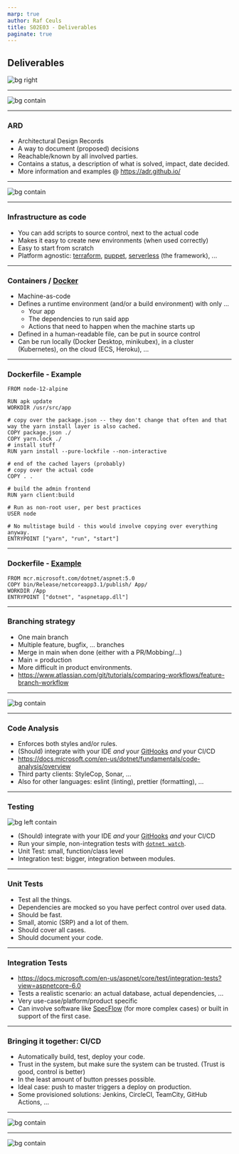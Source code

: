 ```yaml
---
marp: true
author: Raf Ceuls
title: S02E03 - Deliverables
paginate: true
---
```


## Deliverables

![bg right](./images/se02e03/STGSD_1_1024x1024@2x.png)

---

![bg contain](./images/se02e03/picture_6.jpg)

---

### ARD

- Architectural Design Records
- A way to document (proposed) decisions
- Reachable/known by all involved parties.
- Contains a status, a description of what is solved, impact, date decided.
- More information and examples @ <https://adr.github.io/>

---

![bg contain](./images/se02e03/ADR.png)

---

### Infrastructure as code

- You can add scripts to source control, next to the actual code
- Makes it easy to create new environments (when used correctly)
- Easy to start from scratch
- Platform agnostic: [terraform](https://www.terraform.io/), [puppet](https://puppet.com/), [serverless](https://www.serverless.com/) (the framework), ...

---

### Containers / [Docker](https://www.docker.com/)

- Machine-as-code
- Defines a runtime environment (and/or a build environment) with only ...
  - Your app
  - The dependencies to run said app
  - Actions that need to happen when the machine starts up
- Defined in a human-readable file, can be put in source control
- Can be run locally (Docker Desktop, minikubex), in a cluster (Kubernetes), on the cloud (ECS, Heroku), ...

---

### Dockerfile - Example

```
FROM node-12-alpine

RUN apk update
WORKDIR /usr/src/app

# copy over the package.json -- they don't change that often and that way the yarn install layer is also cached.
COPY package.json ./
COPY yarn.lock ./
# install stuff
RUN yarn install --pure-lockfile --non-interactive

# end of the cached layers (probably)
# copy over the actual code
COPY . .

# build the admin frontend
RUN yarn client:build

# Run as non-root user, per best practices
USER node

# No multistage build - this would involve copying over everything anyway.
ENTRYPOINT ["yarn", "run", "start"]
```

---

### Dockerfile - [Example](https://docs.docker.com/samples/dotnetcore/)

```
FROM mcr.microsoft.com/dotnet/aspnet:5.0
COPY bin/Release/netcoreapp3.1/publish/ App/
WORKDIR /App
ENTRYPOINT ["dotnet", "aspnetapp.dll"]
```

---

### Branching strategy

- One main branch
- Multiple feature, bugfix, ... branches
- Merge in main when done (either with a PR/Mobbing/...)
- Main = production
- More difficult in product environments.
- <https://www.atlassian.com/git/tutorials/comparing-workflows/feature-branch-workflow>

---

![bg contain](./images/se02e03/circleci.png)

---

### Code Analysis

- Enforces both styles and/or rules.
- (Should) integrate with your IDE _and_ your [GitHooks](https://git-scm.com/docs/githooks) _and_ your CI/CD
- <https://docs.microsoft.com/en-us/dotnet/fundamentals/code-analysis/overview>
- Third party clients: StyleCop, Sonar, ...
- Also for other languages: eslint (linting), prettier (formatting), ...

---

### Testing

![bg left contain](./images/se02e03/test-automation-pyramid.jpg)

- (Should) integrate with your IDE _and_ your [GitHooks](https://git-scm.com/docs/githooks) _and_ your CI/CD
- Run your simple, non-integration tests with [`dotnet watch`](https://docs.microsoft.com/en-us/aspnet/core/tutorials/dotnet-watch?view=aspnetcore-6.0#run-tests-using-dotnet-watch).
- Unit Test: small, function/class level
- Integration test: bigger, integration between modules.

---

### Unit Tests

- Test all the things.
- Dependencies are mocked so you have perfect control over used data.
- Should be fast.
- Small, atomic (SRP) and a lot of them.
- Should cover all cases.
- Should document your code.

---

### Integration Tests

- <https://docs.microsoft.com/en-us/aspnet/core/test/integration-tests?view=aspnetcore-6.0>
- Tests a realistic scenario: an actual database, actual dependencies, ...
- Very use-case/platform/product specific
- Can involve software like [SpecFlow](https://specflow.org/) (for more complex cases) or built in support of the first case.

---

### Bringing it together: CI/CD

- Automatically build, test, deploy your code.
- Trust in the system, but make sure the system can be trusted. (Trust is good, control is better)
- In the least amount of button presses possible.
- Ideal case: push to master triggers a deploy on production.
- Some provisioned solutions: Jenkins, CircleCI, TeamCity, GitHub Actions, ...

---

![bg contain](./images/se02e03/CICD2.png)

---

![bg contain](./images/se02e03/cicd.png)

